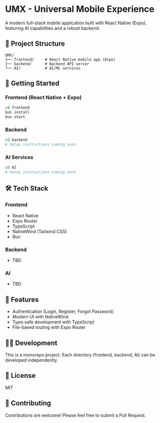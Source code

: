 # UMX - Universal Mobile Experience

A modern full-stack mobile application built with React Native (Expo), featuring AI capabilities and a robust backend.

## 📁 Project Structure

```
UMX/
├── frontend/     # React Native mobile app (Expo)
├── backend/      # Backend API server
└── AI/           # AI/ML services
```

## 🚀 Getting Started

### Frontend (React Native + Expo)

```bash
cd frontend
bun install
bun start
```

### Backend

```bash
cd backend
# Setup instructions coming soon
```

### AI Services

```bash
cd AI
# Setup instructions coming soon
```

## 🛠️ Tech Stack

### Frontend
- React Native
- Expo Router
- TypeScript
- NativeWind (Tailwind CSS)
- Bun

### Backend
- TBD

### AI
- TBD

## 📱 Features

- Authentication (Login, Register, Forgot Password)
- Modern UI with NativeWind
- Type-safe development with TypeScript
- File-based routing with Expo Router

## 👨‍💻 Development

This is a monorepo project. Each directory (frontend, backend, AI) can be developed independently.

## 📄 License

MIT

## 🤝 Contributing

Contributions are welcome! Please feel free to submit a Pull Request.
